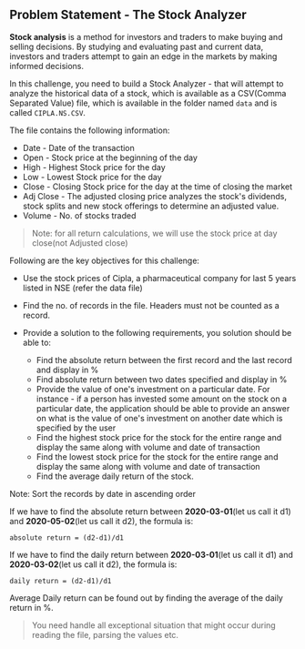 ## Problem Statement - The Stock Analyzer

**Stock analysis** is a method for investors and traders to make buying and selling decisions. By studying and 
evaluating past and current data, investors and traders attempt to gain an edge in the markets by making informed 
decisions.

In this challenge, you need to build a Stock Analyzer - that will attempt to analyze the historical data of a stock, which is available as a CSV(Comma 
Separated Value) file, which is available in the folder named `data` and is called `CIPLA.NS.CSV`.

The file contains the following information:
- Date - Date of the transaction
- Open - Stock price at the beginning of the day
- High - Highest Stock price for the day
- Low - Lowest Stock price for the day
- Close - Closing Stock price for the day at the time of closing the market
- Adj Close - The adjusted closing price analyzes the stock's dividends, stock splits and new stock offerings to determine an adjusted value.
- Volume - No. of stocks traded

> Note: for all return calculations, we will use the stock price at day close(not Adjusted close)

Following are the key objectives for this challenge:

- Use the stock prices of Cipla, a pharmaceutical company for last 5 years listed in NSE (refer the data file)

- Find the no. of records in the file. Headers must not be counted as a record.

- Provide a solution to the following requirements, you solution should be able to:
    - Find the absolute return between the first record and the last record and display in %
    - Find absolute return between two dates specified and display in %
    - Provide the value of one's investment on a particular date. For instance - if a person has invested some amount on the stock on a particular date, the application should be able to provide an answer on what is the value of one's investment on another date which is specified by the user
    - Find the highest stock price for the stock for the entire range and display the same along with volume and date of transaction
    - Find the lowest stock price for the stock for the entire range and display the same along with volume and date of transaction
    - Find the average daily return of the stock. 

Note: Sort the records by date in ascending order

If we have to find the absolute return between **2020-03-01**(let us call it d1) and **2020-05-02**(let us call it d2), the formula is:
	
	absolute return = (d2-d1)/d1

If we have to find the daily return between **2020-03-01**(let us call it d1) and **2020-03-02**(let us call it d2), the formula is:
	
	daily return = (d2-d1)/d1

Average Daily return can be found out by finding the average of the daily return in %. 


> You need handle all exceptional situation that might occur during reading the file,
> parsing the values etc.
